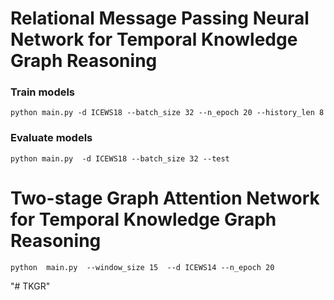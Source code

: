 # Relational Message Passing Neural Network for Temporal Knowledge Graph Reasoning


### Train models

```
python main.py -d ICEWS18 --batch_size 32 --n_epoch 20 --history_len 8 
```


### Evaluate models

```
python main.py  -d ICEWS18 --batch_size 32 --test

```

# Two-stage Graph Attention Network for Temporal Knowledge Graph Reasoning

```
python  main.py  --window_size 15  --d ICEWS14 --n_epoch 20

```

"# TKGR" 
